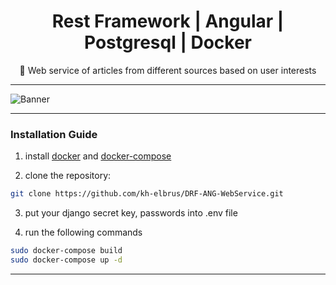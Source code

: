 <div align="center">

# Rest Framework | Angular | Postgresql | Docker

🙌 Web service of articles from different sources based on user interests

</div>
  
---

![Banner](https://dragonprogrammer.com/wp-content/uploads/2018/12/tutorial_proj.png)

---

### Installation Guide

1. install [docker](https://docs.docker.com/engine/install/ubuntu/) and [docker-compose](https://docs.docker.com/compose/install/)

2. clone the repository:

```sh
git clone https://github.com/kh-elbrus/DRF-ANG-WebService.git
```

3. put your django secret key, passwords into .env file

4. run the following commands

```bash
sudo docker-compose build
sudo docker-compose up -d
```

---
